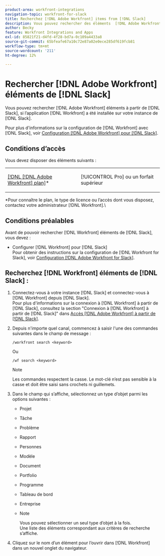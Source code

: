 ```yaml
---
product-area: workfront-integrations
navigation-topic: workfront-for-slack
title: Recherchez [!DNL Adobe Workfront] items from [!DNL Slack]
description: Vous pouvez rechercher des éléments  [!DNL Adobe Workfront] à partir de l’application  [!DNL Slack], if your instance of Slack has had the [!DNL Workfront] installée.
author: Becky
feature: Workfront Integrations and Apps
exl-id: 85821f21-d4fd-4f28-bd7a-0c109a4433a8
source-git-commit: 65bfeafe67a10c72e87a02e0ece285df619fcb81
workflow-type: tm+mt
source-wordcount: '211'
ht-degree: 12%

---
```


# Rechercher [!DNL Adobe Workfront] éléments de [!DNL Slack]

Vous pouvez rechercher [!DNL Adobe Workfront] éléments à partir de [!DNL Slack], si l’application [!DNL Workfront] a été installée sur votre instance de [!DNL Slack].

Pour plus d&#39;informations sur la configuration de [!DNL Workfront] avec [!DNL Slack], voir [Configuration [!DNL Adobe Workfront] pour [!DNL Slack]](../../workfront-integrations-and-apps/using-workfront-with-slack/configure-workfront-for-slack.md).

## Conditions d’accès

Vous devez disposer des éléments suivants :

<table style="table-layout:auto"> 
 <col> 
 </col> 
 <col> 
 </col> 
 <tbody> 
  <tr> 
   <td role="rowheader"><a href="https://www.workfront.com/plans?lang=fr" target="_blank">[!DNL [!DNL Adobe Workfront] plan]</a>*</td> 
   <td> <p>[!UICONTROL Pro] ou un forfait supérieur</p> </td> 
  </tr> 
 </tbody> 
</table>

&#42;Pour connaître le plan, le type de licence ou l’accès dont vous disposez, contactez votre administrateur [!DNL Workfront].\

## Conditions préalables

Avant de pouvoir rechercher [!DNL Workfront] éléments de [!DNL Slack], vous devez :

* Configurer [!DNL Workfront] pour [!DNL Slack]\
   Pour obtenir des instructions sur la configuration de [!DNL Workfront for Slack], voir [Configuration [!DNL Adobe Workfront for Slack]](../../workfront-integrations-and-apps/using-workfront-with-slack/configure-workfront-for-slack.md).

## Recherchez [!DNL Workfront] éléments de [!DNL Slack] :

1. Connectez-vous à votre instance [!DNL Slack] et connectez-vous à [!DNL Workfront] depuis [!DNL Slack].\
   Pour plus d&#39;informations sur la connexion à [!DNL Workfront] à partir de [!DNL Slack], consultez la section &quot;Connexion à [!DNL Workfront] à partir de [!DNL Slack]&quot; dans [Accès [!DNL Adobe Workfront] à partir de [!DNL Slack]](../../workfront-integrations-and-apps/using-workfront-with-slack/access-workfront-from-slack.md).

1. Depuis n&#39;importe quel canal, commencez à saisir l&#39;une des commandes suivantes dans le champ de message :

   `/workfront search <keyword>`

   Ou

   `/wf search <keyword>`

   >[!NOTE]
   >
   >Les commandes respectent la casse. Le mot-clé n’est pas sensible à la casse et doit être saisi sans crochets ni guillemets.

1. Dans le champ qui s’affiche, sélectionnez un type d’objet parmi les options suivantes :

   * Projet
   * Tâche
   * Problème
   * Rapport
   * Personnes
   * Modèle
   * Document
   * Portfolio
   * Programme
   * Tableau de bord
   * Entreprise
   * Note

     Vous pouvez sélectionner un seul type d’objet à la fois.\
      Une liste des éléments correspondant aux critères de recherche s’affiche.

1. Cliquez sur le nom d’un élément pour l’ouvrir dans [!DNL Workfront] dans un nouvel onglet du navigateur.

